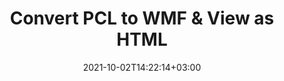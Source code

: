 ---
############################# Static ############################
layout: "autogen"
date: 2021-10-02T14:22:14+03:00
draft: false
path: "total/net/conversion/pcl-to-wmf/"

############################# Head ############################
head_title: "Convert PCL to WMF in C# VB.NET & View as HTML"
head_description: "Code example to convert PCL to WMF and 100+ other file formats in .NET (C#, VB.NET, ASP.NET & .NET Core) applications. Display the Converted WMF document as HTML viewer."

############################# Header ############################
title: "Convert PCL to WMF & View as HTML"
description: "Programmatically convert PCL to WMF in .NET applications using flexible options to customize the resultant document. Convert the complete document or specific pages based on page numbers or selective page ranges using the .NET document conversion library."

############################# SubMenu ############################
submenu:
    enable: false

############################# Content ############################
content:
    enable: true
    block:
    - title_left: "PCL to WMF Conversion in C# .NET"
      content_left: |
          PCL to WMF file conversion using C#. Add watermark and view the converted document as HTML without using any external software.

          -   Create **Converter** object to convert PCL document
          -   Set the convert options for WMF format
          -   Call **Convert** method of **Converter** class instance for conversion to WMF
          -   Set options for HTML viewer
          -   Create **Viewer** object to view converted WMF as HTML
          
      title_right: "Convert Whole Document or Specific Pages"
      content_right: |
          You require `GroupDocs.Conversion` & `GroupDocs.Viewer` namespaces to convert between a wide range of popular document types such as PDF, Microsoft Word, Excel, PowerPoint, Project, Outlook, HTML, diagrams and image file formats. Explore other [.NET APIs for Office documents](https://products.conholdate.com/total/net/) as offered by Conholdate.Total.
          
          Get the respective assembly files from the [downloads](https://downloads.conholdate.com/total/net) or fetch the whole package from [Nuget](https://www.nuget.org/packages/Conholdate.Total/) to add 'Conholdate.Total` directly in your workspace.
          
      code: |
          ```cs {linenos=false}
          // Convert PCL to WMF using GroupDocs.Conversion API
          // Create Converter object to convert PCL document
          using (Converter converter = new Converter("input.pcl"))
          {
              // set the convert options for WMF format
              var convertOptions = converter.GetPossibleConversions()["wmf"].ConvertOptions;

              // convert to WMF format
              converter.Convert("output.wmf", convertOptions);
          }

          // Set options for HTML viewer
          HtmlViewOptions viewOptions = HtmlViewOptions.ForEmbeddedResources("output{0}.html");

          // Create Viewer object to view converted WMF as HTML
          using (Viewer viewer = new Viewer("output.wmf"))
          {
              viewer.View(viewOptions);
          }
          ```
    - title_left: "Add Watermark to Converted WMF in C#"
      content_left: |
          Accurately convert documents (PCL to WMF) exactly as the original file and apply text or image watermarks to the converted document pages using C# .NET.

          -   Create **Converter** object to convert PCL document
          -   Create new instance of **WatermarkOptions** class
          -   Specify watermark properties (color, width, text, image etc)
          -   Instantiate the proper **ConvertOptions** class
          -   Set **Watermark** property of the **ConvertOptions** instance
          -   Call **Convert** method of **Converter** class instance for conversion to WMF
        
      title_right: "Source Document Information Extraction"
      content_right: |
          The documents information extraction feature not only allows getting the basic information about the source document file but it also supports extracting some valuable file-format specific information such as project start and end dates of a Microsoft Project file, any printing restrictions on a PDF document, list of folders enclosed in an Outlook data file etc. 

          Convert popular document file formats on different operating systems such as Windows, Linux or macOS while using platforms such as Windows Azure, Mono and Xamarin.
          
      code: |
          ```cs {linenos=false}
          // Create Converter object to convert PCL document
          using (Converter converter = new Converter("input.pcl"))
          {
              // Create new instance of WatermarkOptions class
              WatermarkOptions watermark = new WatermarkOptions
              {
                  Text = "Sample watermark",
                  Color = Color.Red,
                  Width = 100,
                  Height = 100,
                  Background = true
              };

              // Instantiate the proper ConvertOptions class
              PdfConvertOptions options = new PdfConvertOptions
              {
                  Watermark = watermark
              };

              // convert to WMF format
              converter.Convert("output.wmf", options);
          }
          ```
############################# About Formats ############################
about_formats:
    enable: false
############################# More Formats ############################
more_formats:
    enable: true
    auto: false
    other_out_formats: PDF DOCX DOT DOTX DOTM TXT RTF HTML MHTML XLS XLSX XLSM XLT XLTX XLTM CSV DIF PPT PPTX PPS PPSX POT POTX POTM ODT OTT OTP ODP ODS EMZ WMZ SVGZ TEX DCM WMF BMP PNG GIF JPEG TIFF
############################# Back to top ###############################
back_to_top:
  enable: true
---